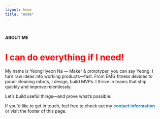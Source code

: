 ```yaml
---
layout: home
title: "Home"
---
```


<p><br></p>
<p style="line-height:1.2"><strong>ABOUT ME</strong></p>
<p><h1 style="color:red">I can do everything if I need!</h1></p>
<p>My name is YeongHyeon Na — Maker & prototyper. you can say Yeong. I turn raw ideas into working products—fast. From EMG fitness devices to pond-cleaning robots, I design, build MVPs. I thrive in teams that ship quickly and improve relentlessly.</p>
<p>Let’s build useful things—and prove what’s possible.</p>
<p>If you'd like to get in touch, feel free to check out my <strong><a href="https://ynghyn-na.github.io/contact" style="text-decoration-line: none"><font color="#1487C8">contact information</font></a></strong> or visit the footer of this page.</p>
